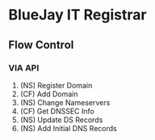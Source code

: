 # BlueJay IT Registrar

## Flow Control
### VIA API
1. (NS) Register Domain
2. (CF) Add Domain
3. (NS) Change Nameservers
4. (CF) Get DNSSEC Info
5. (NS) Update DS Records
6. (NS) Add Initial DNS Records
